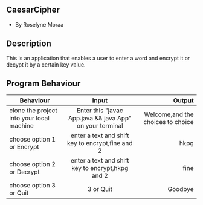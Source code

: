 ## CaesarCipher

+ By Roselyne Moraa

## Description

This is an application that enables a user to enter a word and encrypt it or decypt it by a certain key value.

## Program Behaviour

 | Behaviour   |      Input      |  Output |
   |----------|:-------------:|------:|
   | clone the project into your local machine |  Enter this "javac App.java && java App" on your terminal |  Welcome,and the choices to choice|
   | choose option 1 or Encrypt |    enter a text and shift key to encrypt,fine and 2  |   hkpg |
   |  choose option 2 or Decrypt| enter a text and shift key to encrypt,hkpg and  2 | fine    |
   |  choose option 3 or Quit  |  3 or Quit | Goodbye |